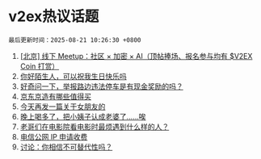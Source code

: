 # v2ex热议话题

`最后更新时间：2025-08-21 10:26:30 +0800`

1. [[北京] 线下 Meetup：社区 × 加密 × AI（顶帖捧场、报名参与均有 $V2EX Coin 打赏）](https://www.v2ex.com/t/1153737)
1. [你好陌生人，可以祝我生日快乐吗](https://www.v2ex.com/t/1153801)
1. [好奇问一下，举报路边违法停车是有现金奖励的吗？](https://www.v2ex.com/t/1153638)
1. [京东京造有哪些值得买](https://www.v2ex.com/t/1153677)
1. [今天再发一篇关于女朋友的](https://www.v2ex.com/t/1153756)
1. [晚上喝多了，把小姨子认成老婆了……唉](https://www.v2ex.com/t/1153818)
1. [老哥们在电影院看电影时最烦遇到什么样的人？](https://www.v2ex.com/t/1153637)
1. [电信公网 IP 申请收费](https://www.v2ex.com/t/1153618)
1. [讨论：你相信不可替代性吗？](https://www.v2ex.com/t/1153663)

